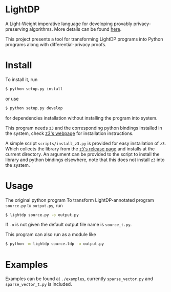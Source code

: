# LightDP

A Light-Weight imperative language for developing provably privacy-preserving algorithms.
More details can be found [here](http://www.cse.psu.edu/~dbz5017/pub/popl17.pdf).

This project presents a tool for transforming LightDP programs into Python programs along with differential-privacy proofs.

# Install

To install it, run

```bash
$ python setup.py install
```

or use 

```bash
$ python setup.py develop
```

for dependencies installation without installing the program into system.

This program needs `z3` and the corresponding python bindings installed in the system, check [z3's webpage](https://github.com/Z3Prover/z3) for installation instructions. 

A simple script `scripts/install_z3.py` is provided for easy installation of `z3`. Which collects the library from the [`z3`'s release page](https://github.com/Z3Prover/z3/releases) and installs at the current directory. An argument can be provided to the script to install the library and python bindings elsewhere, note that this does not install `z3` into the system.

# Usage

The original python program 
To transform LightDP-annotated program `source.py` to `output.py`, run

```bash
$ lightdp source.py -o output.py
```

If `-o` is not given the default output file name is `source_t.py`.

This program can also run as a module like

```bash
$ python -m lightdp source.ldp -o output.py
```

# Examples

Examples can be found at `./examples`, currently `sparse_vector.py` and `sparse_vector_t.py` is included.